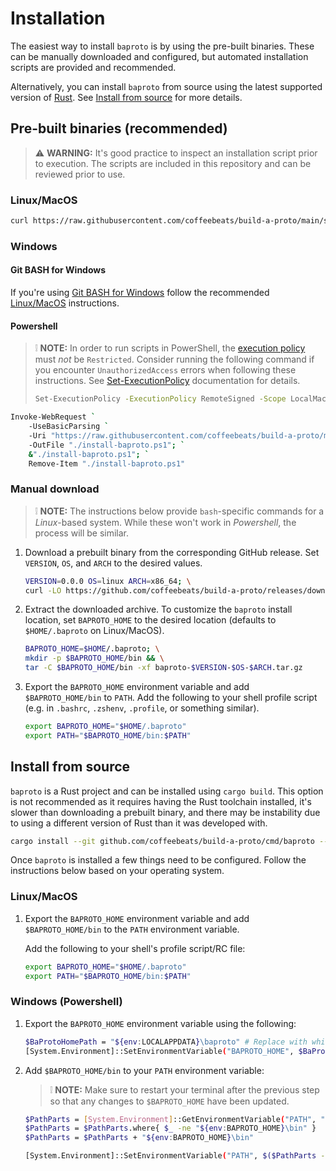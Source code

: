 # **Installation**

The easiest way to install `baproto` is by using the pre-built binaries. These can be manually downloaded and configured, but automated installation scripts are provided and recommended.

Alternatively, you can install `baproto` from source using the latest supported version of [Rust](https://www.rust-lang.org/tools/install). See [Install from source](#install-from-source) for more details.

## **Pre-built binaries (recommended)**

> ⚠️ **WARNING:** It's good practice to inspect an installation script prior to execution. The scripts are included in this repository and can be reviewed prior to use.

### **Linux/MacOS**

```sh
curl https://raw.githubusercontent.com/coffeebeats/build-a-proto/main/scripts/install.sh | sh
```

### **Windows**

#### **Git BASH for Windows**

If you're using [Git BASH for Windows](https://gitforwindows.org/) follow the recommended [Linux/MacOS](#linuxmacos) instructions.

#### **Powershell**

> ❕ **NOTE:** In order to run scripts in PowerShell, the [execution policy](https://learn.microsoft.com/en-us/powershell/module/microsoft.powershell.core/about/about_execution_policies) must _not_ be `Restricted`. Consider running the following command
> if you encounter `UnauthorizedAccess` errors when following these instructions. See [Set-ExecutionPolicy](https://learn.microsoft.com/en-us/powershell/module/microsoft.powershell.security/set-executionpolicy) documentation for details.
>
> ```sh
> Set-ExecutionPolicy -ExecutionPolicy RemoteSigned -Scope LocalMachine
> ```

```sh
Invoke-WebRequest `
    -UseBasicParsing `
    -Uri "https://raw.githubusercontent.com/coffeebeats/build-a-proto/main/scripts/install.ps1" `
    -OutFile "./install-baproto.ps1"; `
    &"./install-baproto.ps1"; `
    Remove-Item "./install-baproto.ps1"
```

### **Manual download**

> ❕ **NOTE:** The instructions below provide `bash`-specific commands for a _Linux_-based system. While these won't work in _Powershell_, the process will be similar.

1. Download a prebuilt binary from the corresponding GitHub release. Set `VERSION`, `OS`, and `ARCH` to the desired values.

    ```sh
    VERSION=0.0.0 OS=linux ARCH=x86_64; \
    curl -LO https://github.com/coffeebeats/build-a-proto/releases/download/v$VERSION/baproto-$VERSION-$OS-$ARCH.tar.gz
    ```

2. Extract the downloaded archive. To customize the `baproto` install location, set `BAPROTO_HOME` to the desired location (defaults to `$HOME/.baproto` on Linux/MacOS).

    ```sh
    BAPROTO_HOME=$HOME/.baproto; \
    mkdir -p $BAPROTO_HOME/bin && \
    tar -C $BAPROTO_HOME/bin -xf baproto-$VERSION-$OS-$ARCH.tar.gz
    ```

3. Export the `BAPROTO_HOME` environment variable and add `$BAPROTO_HOME/bin` to `PATH`. Add the following to your shell profile script (e.g. in `.bashrc`, `.zshenv`, `.profile`, or something similar).

    ```sh
    export BAPROTO_HOME="$HOME/.baproto"
    export PATH="$BAPROTO_HOME/bin:$PATH"
    ```

## **Install from source**

`baproto` is a Rust project and can be installed using `cargo build`. This option is not recommended as it requires having the Rust toolchain installed, it's slower than downloading a prebuilt binary, and there may be instability due to using a different version of Rust than it was developed with.

```sh
cargo install --git github.com/coffeebeats/build-a-proto/cmd/baproto --tag v0.1.4 # x-release-please-version
```

Once `baproto` is installed a few things need to be configured. Follow the instructions below based on your operating system.

### **Linux/MacOS**

1. Export the `BAPROTO_HOME` environment variable and add `$BAPROTO_HOME/bin` to the `PATH` environment variable.

    Add the following to your shell's profile script/RC file:

    ```sh
    export BAPROTO_HOME="$HOME/.baproto"
    export PATH="$BAPROTO_HOME/bin:$PATH"
    ```

### **Windows (Powershell)**

1. Export the `BAPROTO_HOME` environment variable using the following:

    ```sh
    $BaProtoHomePath = "${env:LOCALAPPDATA}\baproto" # Replace with whichever path you'd like.
    [System.Environment]::SetEnvironmentVariable("BAPROTO_HOME", $BaProtoHomePath, "User")
    ```

2. Add `$BAPROTO_HOME/bin` to your `PATH` environment variable:

    > ❕ **NOTE:** Make sure to restart your terminal after the previous step so that any changes to `$BAPROTO_HOME` have been updated.

    ```sh
    $PathParts = [System.Environment]::GetEnvironmentVariable("PATH", "User").Trim(";") -Split ";"
    $PathParts = $PathParts.where{ $_ -ne "${env:BAPROTO_HOME}\bin" }
    $PathParts = $PathParts + "${env:BAPROTO_HOME}\bin"

    [System.Environment]::SetEnvironmentVariable("PATH", $($PathParts -Join ";"), "User")
    ```
